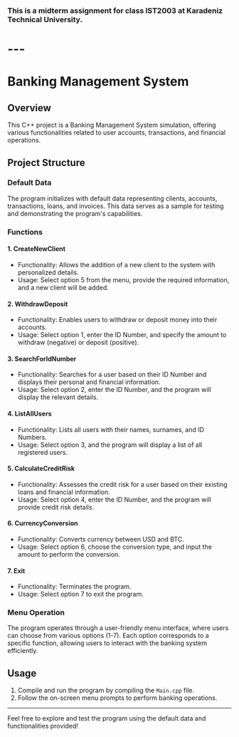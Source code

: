 ### This is a midterm assignment for class IST2003 at Karadeniz Technical University. 
# ---
# Banking Management System

## Overview

This C++ project is a Banking Management System simulation, offering various functionalities related to user accounts, transactions, and financial operations.

## Project Structure

### Default Data

The program initializes with default data representing clients, accounts, transactions, loans, and invoices. This data serves as a sample for testing and demonstrating the program's capabilities.

### Functions

#### 1. **CreateNewClient**
- Functionality: Allows the addition of a new client to the system with personalized details.
- Usage: Select option 5 from the menu, provide the required information, and a new client will be added.

#### 2. **WithdrawDeposit**
- Functionality: Enables users to withdraw or deposit money into their accounts.
- Usage: Select option 1, enter the ID Number, and specify the amount to withdraw (negative) or deposit (positive).

#### 3. **SearchForIdNumber**
- Functionality: Searches for a user based on their ID Number and displays their personal and financial information.
- Usage: Select option 2, enter the ID Number, and the program will display the relevant details.

#### 4. **ListAllUsers**
- Functionality: Lists all users with their names, surnames, and ID Numbers.
- Usage: Select option 3, and the program will display a list of all registered users.

#### 5. **CalculateCreditRisk**
- Functionality: Assesses the credit risk for a user based on their existing loans and financial information.
- Usage: Select option 4, enter the ID Number, and the program will provide credit risk details.

#### 6. **CurrencyConversion**
- Functionality: Converts currency between USD and BTC.
- Usage: Select option 6, choose the conversion type, and input the amount to perform the conversion.

#### 7. **Exit**
- Functionality: Terminates the program.
- Usage: Select option 7 to exit the program.

### Menu Operation

The program operates through a user-friendly menu interface, where users can choose from various options (1-7). Each option corresponds to a specific function, allowing users to interact with the banking system efficiently.

## Usage

1. Compile and run the program by compiling the `Main.cpp` file.
2. Follow the on-screen menu prompts to perform banking operations.

---

Feel free to explore and test the program using the default data and functionalities provided!
